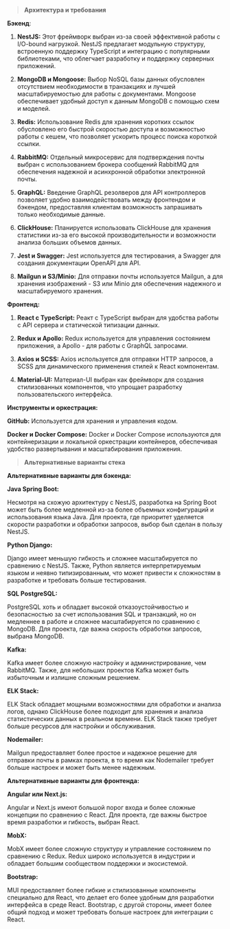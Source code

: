 > **Архитектура и требования**


**Бэкенд**:

1. **NestJS:** Этот фреймворк выбран из-за своей эффективной работы с I/O-bound нагрузкой. NestJS предлагает модульную структуру, встроенную поддержку TypeScript и интеграцию с популярными библиотеками, что облегчает разработку и поддержку серверных приложений.


2. **MongoDB и Mongoose:** Выбор NoSQL базы данных обусловлен отсутствием необходимости в транзакциях и лучшей масштабируемостью для работы с документами. Mongoose обеспечивает удобный доступ к данным MongoDB с помощью схем и моделей.


3. **Redis:** Использование Redis для хранения коротких ссылок обусловлено его быстрой скоростью доступа и возможностью работы с кешем, что позволяет ускорить процесс поиска короткой ссылки.


4. **RabbitMQ:** Отдельный микросервис для подтверждения почты выбран с использованием брокера сообщений RabbitMQ для обеспечения надежной и асинхронной обработки электронной почты.


5. **GraphQL:** Введение GraphQL резолверов для API контроллеров позволяет удобно взаимодействовать между фронтендом и бэкендом, предоставляя клиентам возможность запрашивать только необходимые данные.

6. **ClickHouse:** Планируется использовать ClickHouse для хранения статистики из-за его высокой производительности и возможности анализа больших объемов данных.

7. **Jest и Swagger:** Jest используется для тестирования, а Swagger для создания документации OpenAPI для API.


8. **Mailgun и S3/Minio:** Для отправки почты используется Mailgun, а для хранения изображений - S3 или Minio для обеспечения надежного и масштабируемого хранения.

**Фронтенд:**

1. **React с TypeScript:** Реакт с TypeScript выбран для удобства работы с API сервера и статической типизации данных.


2. **Redux и Apollo:** Redux используется для управления состоянием приложения, а Apollo - для работы с GraphQL запросами.


3. **Axios и SCSS:** Axios используется для отправки HTTP запросов, а SCSS для динамического применения стилей к React компонентам.


4. **Material-UI:** Материал-UI выбран как фреймворк для создания стилизованных компонентов, что упрощает разработку пользовательского интерфейса.


**Инструменты и оркестрация:**

**GitHub:** Используется для хранения и управления кодом.

**Docker и Docker Compose:** Docker и Docker Compose используются для контейнеризации и локальной оркестрации контейнеров, обеспечивая удобство развертывания и масштабирования приложения.




> **Альтернативные варианты стека**

**Альтернативные варианты для бэкенда:**

**Java Spring Boot:**

Несмотря на схожую архитектуру с NestJS, разработка на Spring Boot может быть более медленной из-за более объемных конфигураций и использования языка Java. Для проекта, где приоритет уделяется скорости разработки и обработки запросов, выбор был сделан в пользу NestJS.


**Python Django:**

Django имеет меньшую гибкость и сложнее масштабируется по сравнению с NestJS. Также, Python является интерпретируемым языком и неявно типизированным, что может привести к сложностям в разработке и требовать больше тестирования.


**SQL PostgreSQL:**

PostgreSQL хоть и обладает высокой отказоустойчивостью и безопасностью за счет использования SQL и транзакций, но он медленнее в работе и сложнее масштабируется по сравнению с MongoDB. Для проекта, где важна скорость обработки запросов, выбрана MongoDB.

**Kafka:**

Kafka имеет более сложную настройку и администрирование, чем RabbitMQ. Также, для небольших проектов Kafka может быть избыточным и излишне сложным решением.

**ELK Stack:**

ELK Stack обладает мощными возможностями для обработки и анализа логов, однако ClickHouse более подходит для хранения и анализа статистических данных в реальном времени. ELK Stack также требует больше ресурсов для настройки и обслуживания.

**Nodemailer:**

Mailgun предоставляет более простое и надежное решение для отправки почты в рамках проекта, в то время как Nodemailer требует больше настроек и может быть менее надежным.


**Альтернативные варианты для фронтенда:**

**Angular или Next.js:**

Angular и Next.js имеют большой порог входа и более сложные концепции по сравнению с React. Для проекта, где важны быстрое время разработки и гибкость, выбран React.

**MobX:**

MobX имеет более сложную структуру и управление состоянием по сравнению с Redux. Redux широко используется в индустрии и обладает большим сообществом поддержки и экосистемой.

**Bootstrap:**

MUI предоставляет более гибкие и стилизованные компоненты специально для React, что делает его более удобным для разработки интерфейса в среде React. Bootstrap, с другой стороны, имеет более общий подход и может требовать больше настроек для интеграции с React.
